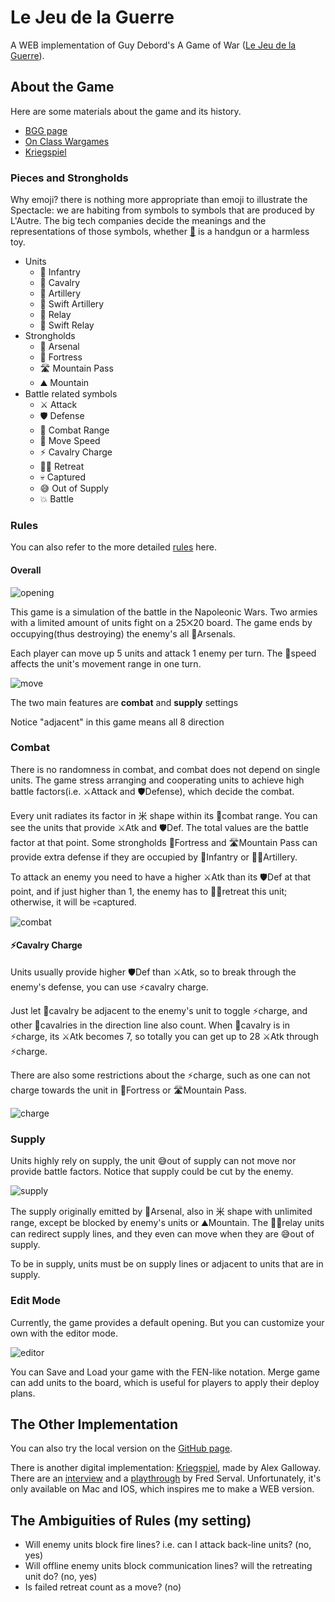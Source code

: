 # Le Jeu de la Guerre

A WEB implementation of Guy Debord's A Game of War ([Le Jeu de la Guerre](https://www.wikiwand.com/fr/Le_Jeu_de_la_guerre_(livre))). 

## About the Game

Here are some materials about the game and its history.

- [BGG page](https://boardgamegeek.com/boardgame/27323/le-jeu-de-la-guerre)
- [On Class Wargames](https://www.classwargames.net/?p=1636)
- [Kriegspiel](http://r-s-g.org/kriegspiel/about.php)

### Pieces and Strongholds

Why emoji? there is nothing more appropriate than emoji to illustrate the Spectacle: we are habiting from symbols to symbols that are produced by L'Autre. The big tech companies decide the meanings and the representations of those symbols, whether [🔫](https://emojipedia.org/pistol/) is a handgun or a harmless toy.

- Units
  - 💂 Infantry
  - 🏇 Cavalry
  - 🎉 Artillery
  - 🚀 Swift Artillery
  - 🚩 Relay
  - 🚚 Swift Relay
- Strongholds
  - 🎪 Arsenal
  - 🏰 Fortress
  - 🛣️ Mountain Pass
  - ⛰️ Mountain
- Battle related symbols
  - ⚔️ Attack
  - 🛡️ Defense
  - 🎯 Combat Range
  - 🐴 Move Speed
  - ⚡ Cavalry Charge
  - 🏃‍♂️ Retreat
  - 💀 Captured
  - 😅 Out of Supply
  - 💥 Battle

### Rules

You can also refer to the more detailed [rules](http://r-s-g.org/kriegspiel/rules.php) here.

#### Overall

![opening](media/opening.png)

This game is a simulation of the battle in the Napoleonic Wars. Two armies with a limited amount of units fight on a 25⨉20 board. The game ends by occupying(thus destroying) the enemy's all 🎪Arsenals.

Each player can move up 5 units and attack 1 enemy per turn. The 🐴speed affects the unit's movement range in one turn.

![move](media/move.png)

The two main features are **combat** and **supply** settings

Notice "adjacent" in this game means all 8 direction

### Combat

There is no randomness in combat, and combat does not depend on single units. The game stress arranging and cooperating units to achieve high battle factors(i.e. ⚔️Attack and 🛡️Defense), which decide the combat.

Every unit radiates its factor in 米 shape within its 🎯combat range. You can see the units that provide ⚔️Atk and 🛡️Def. The total values are the battle factor at that point. Some strongholds 🏰Fortress and 🛣️Mountain Pass can provide extra defense if they are occupied by 💂Infantry or 🎉🚀Artillery.

To attack an enemy you need to have a higher ⚔️Atk than its 🛡️Def at that point, and if just higher than 1, the enemy has to 🏃‍♂️retreat this unit; otherwise, it will be 💀captured.

![combat](media/combat.png)

#### ⚡Cavalry Charge

Units usually provide higher 🛡️Def than ⚔️Atk, so to break through the enemy's defense, you can use ⚡cavalry charge.

Just let 🏇cavalry be adjacent to the enemy's unit to toggle ⚡charge, and other 🏇cavalries in the direction line also count. When 🏇cavalry is in ⚡charge, its ⚔️Atk becomes 7, so totally you can get up to 28 ⚔️Atk through ⚡charge.

There are also some restrictions about the ⚡charge, such as one can not charge towards the unit in 🏰Fortress or 🛣️Mountain Pass.

![charge](media/charge.png)

### Supply

Units highly rely on supply, the unit 😅out of supply can not move nor provide battle factors. Notice that supply could be cut by the enemy.

![supply](media/supply.png)

The supply originally emitted by 🎪Arsenal, also in 米 shape with unlimited range, except be blocked by enemy's units or ⛰️Mountain. The 🚩🚚relay units can redirect supply lines, and they even can move when they are 😅out of supply.

To be in supply, units must be on supply lines or adjacent to units that are in supply.

### Edit Mode

Currently, the game provides a default opening. But you can customize your own with the editor mode.

![editor](media/editor.png)

You can Save and Load your game with the FEN-like notation. Merge game can add units to the board, which is useful for players to apply their deploy plans.

## The Other Implementation

You can also try the local version on the [GitHub page](https://iamcxds.github.io/kriegspiel).

There is another digital implementation: [Kriegspiel](http://r-s-g.org/kriegspiel/index.php), made by Alex Galloway. There are an [interview](https://www.youtube.com/watch?v=CGjt8po_y4I) and a [playthrough](https://www.youtube.com/watch?v=4l2M6vpWLAw) by Fred Serval. Unfortunately, it's only available on Mac and IOS, which inspires me to make a WEB version.

## The Ambiguities of Rules (my setting)

- Will enemy units block fire lines? i.e. can I attack back-line units? (no, yes)
- Will offline enemy units block communication lines? will the retreating unit do? (no, yes)
- Is failed retreat count as a move? (no)
  